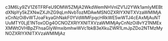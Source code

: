 c3M6Ly9ZV1Z6TFRFeU9DMW5ZMjA2WkdWemNHVnlZV1J2YWk1amIyMEBtdXNpYy5kZXNwZXJhZG9qLmNvbTozMDAwMSNOZXRlYXNlTXVzaWMlMjAxCnNzOi8vWTJoaFkyaGhNakF0YVdWMFpqcHRkWE5wWTJ4cEAxMjAuNTUuMTY0LjE1NToxODg4OCNOZXRlYXNlTXVzaWMlMjAyCnNzOi8vY21NMExXMWtOVHBpZFhsaGIyWmxibmhwWVc1bkB3eXkuZWR1LmJpZDo2NTMzMyNOZXRlYXNlTXVzaWMlMjAz
